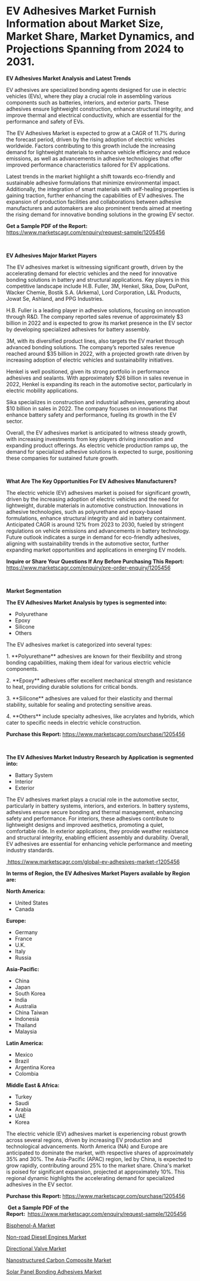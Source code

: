 <p><h1>EV Adhesives Market Furnish Information about Market Size, Market Share, Market Dynamics, and Projections Spanning from 2024 to 2031.</h1></p><p><strong>EV Adhesives Market Analysis and Latest Trends</strong></p>
<p><p>EV adhesives are specialized bonding agents designed for use in electric vehicles (EVs), where they play a crucial role in assembling various components such as batteries, interiors, and exterior parts. These adhesives ensure lightweight construction, enhance structural integrity, and improve thermal and electrical conductivity, which are essential for the performance and safety of EVs.</p><p>The EV Adhesives Market is expected to grow at a CAGR of 11.7% during the forecast period, driven by the rising adoption of electric vehicles worldwide. Factors contributing to this growth include the increasing demand for lightweight materials to enhance vehicle efficiency and reduce emissions, as well as advancements in adhesive technologies that offer improved performance characteristics tailored for EV applications.</p><p>Latest trends in the market highlight a shift towards eco-friendly and sustainable adhesive formulations that minimize environmental impact. Additionally, the integration of smart materials with self-healing properties is gaining traction, further enhancing the capabilities of EV adhesives. The expansion of production facilities and collaborations between adhesive manufacturers and automakers are also prominent trends aimed at meeting the rising demand for innovative bonding solutions in the growing EV sector.</p></p>
<p><strong>Get a Sample PDF of the Report:&nbsp;</strong> <a href="https://www.marketscagr.com/enquiry/request-sample/1205456?utm_campaign=1339&utm_medium=2&utm_source=Github&utm_content=ia&utm_term=16102024&utm_id=ev-adhesives">https://www.marketscagr.com/enquiry/request-sample/1205456</a></p>
<p>&nbsp;</p>
<p><strong>EV Adhesives Major Market Players</strong></p>
<p><p>The EV adhesives market is witnessing significant growth, driven by the accelerating demand for electric vehicles and the need for innovative bonding solutions in battery and structural applications. Key players in this competitive landscape include H.B. Fuller, 3M, Henkel, Sika, Dow, DuPont, Wacker Chemie, Bostik S.A. (Arkema), Lord Corporation, L&L Products, Jowat Se, Ashland, and PPG Industries.</p><p>H.B. Fuller is a leading player in adhesive solutions, focusing on innovation through R&D. The company reported sales revenue of approximately $3 billion in 2022 and is expected to grow its market presence in the EV sector by developing specialized adhesives for battery assembly.</p><p>3M, with its diversified product lines, also targets the EV market through advanced bonding solutions. The company’s reported sales revenue reached around $35 billion in 2022, with a projected growth rate driven by increasing adoption of electric vehicles and sustainability initiatives.</p><p>Henkel is well positioned, given its strong portfolio in performance adhesives and sealants. With approximately $26 billion in sales revenue in 2022, Henkel is expanding its reach in the automotive sector, particularly in electric mobility applications.</p><p>Sika specializes in construction and industrial adhesives, generating about $10 billion in sales in 2022. The company focuses on innovations that enhance battery safety and performance, fueling its growth in the EV sector.</p><p>Overall, the EV adhesives market is anticipated to witness steady growth, with increasing investments from key players driving innovation and expanding product offerings. As electric vehicle production ramps up, the demand for specialized adhesive solutions is expected to surge, positioning these companies for sustained future growth.</p></p>
<p>&nbsp;</p>
<p><strong>What Are The Key Opportunities For EV Adhesives Manufacturers?</strong></p>
<p><p>The electric vehicle (EV) adhesives market is poised for significant growth, driven by the increasing adoption of electric vehicles and the need for lightweight, durable materials in automotive construction. Innovations in adhesive technologies, such as polyurethane and epoxy-based formulations, enhance structural integrity and aid in battery containment. Anticipated CAGR is around 12% from 2023 to 2030, fueled by stringent regulations on vehicle emissions and advancements in battery technology. Future outlook indicates a surge in demand for eco-friendly adhesives, aligning with sustainability trends in the automotive sector, further expanding market opportunities and applications in emerging EV models.</p></p>
<p><strong>Inquire or Share Your Questions If Any Before Purchasing This Report:</strong> <a href="https://www.marketscagr.com/enquiry/pre-order-enquiry/1205456?utm_campaign=1339&utm_medium=2&utm_source=Github&utm_content=ia&utm_term=16102024&utm_id=ev-adhesives">https://www.marketscagr.com/enquiry/pre-order-enquiry/1205456</a></p>
<p>&nbsp;</p>
<p><strong>Market Segmentation</strong></p>
<p><strong>The EV Adhesives Market Analysis by types is segmented into:</strong></p>
<p><ul><li>Polyurethane</li><li>Epoxy</li><li>Silicone</li><li>Others</li></ul></p>
<p><p>The EV adhesives market is categorized into several types: </p><p>1. **Polyurethane** adhesives are known for their flexibility and strong bonding capabilities, making them ideal for various electric vehicle components. </p><p>2. **Epoxy** adhesives offer excellent mechanical strength and resistance to heat, providing durable solutions for critical bonds. </p><p>3. **Silicone** adhesives are valued for their elasticity and thermal stability, suitable for sealing and protecting sensitive areas. </p><p>4. **Others** include specialty adhesives, like acrylates and hybrids, which cater to specific needs in electric vehicle construction.</p></p>
<p><strong>Purchase this Report:&nbsp;</strong><a href="https://www.marketscagr.com/purchase/1205456?utm_campaign=1339&utm_medium=2&utm_source=Github&utm_content=ia&utm_term=16102024&utm_id=ev-adhesives">https://www.marketscagr.com/purchase/1205456</a></p>
<p>&nbsp;</p>
<p><strong>The EV Adhesives Market Industry Research by Application is segmented into:</strong></p>
<p><ul><li>Battary System</li><li>Interior</li><li>Exterior</li></ul></p>
<p><p>The EV adhesives market plays a crucial role in the automotive sector, particularly in battery systems, interiors, and exteriors. In battery systems, adhesives ensure secure bonding and thermal management, enhancing safety and performance. For interiors, these adhesives contribute to lightweight designs and improved aesthetics, promoting a quiet, comfortable ride. In exterior applications, they provide weather resistance and structural integrity, enabling efficient assembly and durability. Overall, EV adhesives are essential for enhancing vehicle performance and meeting industry standards.</p></p>
<p><a href="https://www.marketscagr.com/global-ev-adhesives-market-r1205456?utm_campaign=1339&utm_medium=2&utm_source=Github&utm_content=ia&utm_term=16102024&utm_id=ev-adhesives">&nbsp;https://www.marketscagr.com/global-ev-adhesives-market-r1205456</a></p>
<p><strong>In terms of Region, the EV Adhesives Market Players available by Region are:</strong></p>
<p>
    <p> <strong> North America: </strong>
        <ul>
            <li>United States</li>
            <li>Canada</li>
        </ul>
        </p> 
    <p> <strong> Europe: </strong>
        <ul>
            <li>Germany</li>
            <li>France</li>
            <li>U.K.</li>
            <li>Italy</li>
            <li>Russia</li>
        </ul>
        </p> 
    <p> <strong> Asia-Pacific: </strong>
        <ul>
            <li>China</li>
            <li>Japan</li>
            <li>South Korea</li>
            <li>India</li>
            <li>Australia</li>
            <li>China Taiwan</li>
            <li>Indonesia</li>
            <li>Thailand</li>
            <li>Malaysia</li>
        </ul>
        </p> 
    <p> <strong> Latin America: </strong>
        <ul>
            <li>Mexico</li>
            <li>Brazil</li>
            <li>Argentina Korea</li>
            <li>Colombia</li>
        </ul>
        </p> 
    <p> <strong> Middle East & Africa: </strong>
        <ul>
            <li>Turkey</li>
            <li>Saudi</li>
            <li>Arabia</li>
            <li>UAE</li>
            <li>Korea</li>
        </ul>
    </p>
    </p>
<p><p>The electric vehicle (EV) adhesives market is experiencing robust growth across several regions, driven by increasing EV production and technological advancements. North America (NA) and Europe are anticipated to dominate the market, with respective shares of approximately 35% and 30%. The Asia-Pacific (APAC) region, led by China, is expected to grow rapidly, contributing around 25% to the market share. China's market is poised for significant expansion, projected at approximately 10%. This regional dynamic highlights the accelerating demand for specialized adhesives in the EV sector.</p></p>
<p><strong>Purchase this Report: </strong><a href="https://www.marketscagr.com/purchase/1205456?utm_campaign=1339&utm_medium=2&utm_source=Github&utm_content=ia&utm_term=16102024&utm_id=ev-adhesives">https://www.marketscagr.com/purchase/1205456</a></p>
<p>&nbsp;<strong>Get a Sample PDF of the Report:&nbsp;&nbsp;</strong><a href="https://www.marketscagr.com/enquiry/request-sample/1205456?utm_campaign=1339&utm_medium=2&utm_source=Github&utm_content=ia&utm_term=16102024&utm_id=ev-adhesives">https://www.marketscagr.com/enquiry/request-sample/1205456</a></p>
<p><strong></strong></p>
<p><p><a href="https://www.linkedin.com/pulse/competitive-intelligence-bisphenol-a-market-key-players-zghie?trk=public_post_embed_feed-article-content&utm_campaign=1339&utm_medium=2&utm_source=Github&utm_content=ia&utm_term=16102024&utm_id=ev-adhesives">Bisphenol-A Market</a></p><p><a href="https://github.com/destinybqdicha/Market-Research-Report-List-1/blob/main/non-road-diesel-engines-market.md?utm_campaign=1339&utm_medium=2&utm_source=Github&utm_content=ia&utm_term=16102024&utm_id=ev-adhesives">Non-road Diesel Engines Market</a></p><p><a href="https://issuu.com/reportprime-2/docs/directional-valve-market-size-2030._92157df0fb1755?utm_campaign=1339&utm_medium=2&utm_source=Github&utm_content=ia&utm_term=16102024&utm_id=ev-adhesives">Directional Valve Market</a></p><p><a href="https://www.linkedin.com/pulse/navigating-global-nanostructured-carbon-composite-market-befne?trk=public_post_embed_feed-article-content&utm_campaign=1339&utm_medium=2&utm_source=Github&utm_content=ia&utm_term=16102024&utm_id=ev-adhesives">Nanostructured Carbon Composite Market</a></p><p><a href="https://github.com/terisalmg/Market-Research-Report-List-1/blob/main/solar-panel-bonding-adhesives-market.md?utm_campaign=1339&utm_medium=2&utm_source=Github&utm_content=ia&utm_term=16102024&utm_id=ev-adhesives">Solar Panel Bonding Adhesives Market</a></p></p>